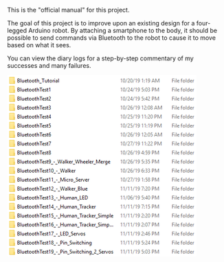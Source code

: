 This is the "official manual" for this project.

The goal of this project is to improve upon an existing design for a four-legged Arduino robot.  By attaching a smartphone to the body, it should be possible to send commands via Bluetooth to the robot to cause it to move based on what it sees.

You can view the diary logs for a step-by-step commentary of my successes and many failures.

![Bluetooth Experiments](/BluetoothExperiments.png)
